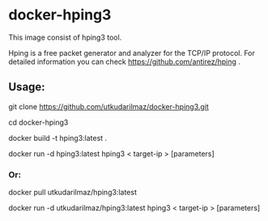 # docker-hping3

This image consist of hping3 tool. 

Hping is a free packet generator and analyzer for the TCP/IP protocol. For detailed information you can check https://github.com/antirez/hping .

## Usage:
git clone https://github.com/utkudarilmaz/docker-hping3.git

cd docker-hping3

docker build -t hping3:latest .

docker run -d hping3:latest hping3 < target-ip > [parameters]

### Or:

docker pull utkudarilmaz/hping3:latest

docker run -d utkudarilmaz/hping3:latest hping3 < target-ip > [parameters]

